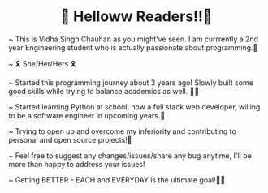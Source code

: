 <center><h1>🎊 Helloww Readers!!🎊</h1></center>

<p> ~ This is Vidha Singh Chauhan as you might've seen. I am currrently a 2nd year Engineering student who is actually passionate about programming.🙋‍</p> 
<p> ~ 🎗 She/Her/Hers 🎗</p> 
<p> ~ Started this programming journey about 3 years ago! Slowly built some good skills while trying to balance academics as well. 🎈🎈</p> 
<p> ~ Started learning Python at school, now a full stack web developer, willing to be a software engineer in upcoming years.🍂</p> 
<p> ~ Trying to open up and overcome my inferiority and contributing to personal and open source projects!🥀</p> 
<p> ~ Feel free to suggest any changes/issues/share any bug anytime, I'll be more than happy to address your issues!</p>
<p> ~ Getting BETTER - EACH and EVERYDAY is the ultimate goal!🌾✨</p>
